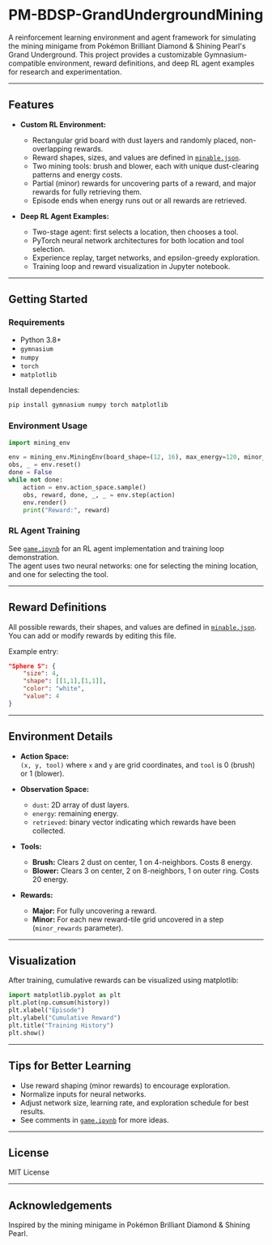 # PM-BDSP-GrandUndergroundMining

A reinforcement learning environment and agent framework for simulating the mining minigame from Pokémon Brilliant Diamond & Shining Pearl's Grand Underground. This project provides a customizable Gymnasium-compatible environment, reward definitions, and deep RL agent examples for research and experimentation.

---

## Features

- **Custom RL Environment:**  
  - Rectangular grid board with dust layers and randomly placed, non-overlapping rewards.
  - Reward shapes, sizes, and values are defined in [`minable.json`](minable.json).
  - Two mining tools: brush and blower, each with unique dust-clearing patterns and energy costs.
  - Partial (minor) rewards for uncovering parts of a reward, and major rewards for fully retrieving them.
  - Episode ends when energy runs out or all rewards are retrieved.

- **Deep RL Agent Examples:**  
  - Two-stage agent: first selects a location, then chooses a tool.
  - PyTorch neural network architectures for both location and tool selection.
  - Experience replay, target networks, and epsilon-greedy exploration.
  - Training loop and reward visualization in Jupyter notebook.

---

## Getting Started

### Requirements

- Python 3.8+
- `gymnasium`
- `numpy`
- `torch`
- `matplotlib`

Install dependencies:
```bash
pip install gymnasium numpy torch matplotlib
```

### Environment Usage

```python
import mining_env

env = mining_env.MiningEnv(board_shape=(12, 16), max_energy=120, minor_rewards=0.01)
obs, _ = env.reset()
done = False
while not done:
    action = env.action_space.sample()
    obs, reward, done, _, _ = env.step(action)
    env.render()
    print("Reward:", reward)
```

### RL Agent Training

See [`game.ipynb`](game.ipynb) for an RL agent implementation and training loop demonstration.  
The agent uses two neural networks: one for selecting the mining location, and one for selecting the tool.

---

## Reward Definitions

All possible rewards, their shapes, and values are defined in [`minable.json`](minable.json).  
You can add or modify rewards by editing this file.

Example entry:
```json
"Sphere S": {
    "size": 4,
    "shape": [[1,1],[1,1]],
    "color": "white",
    "value": 4
}
```

---

## Environment Details

- **Action Space:**  
  `(x, y, tool)` where `x` and `y` are grid coordinates, and `tool` is 0 (brush) or 1 (blower).
- **Observation Space:**  
  - `dust`: 2D array of dust layers.
  - `energy`: remaining energy.
  - `retrieved`: binary vector indicating which rewards have been collected.

- **Tools:**
  - **Brush:** Clears 2 dust on center, 1 on 4-neighbors. Costs 8 energy.
  - **Blower:** Clears 3 on center, 2 on 8-neighbors, 1 on outer ring. Costs 20 energy.

- **Rewards:**
  - **Major:** For fully uncovering a reward.
  - **Minor:** For each new reward-tile grid uncovered in a step (`minor_rewards` parameter).

---

## Visualization

After training, cumulative rewards can be visualized using matplotlib:

```python
import matplotlib.pyplot as plt
plt.plot(np.cumsum(history))
plt.xlabel("Episode")
plt.ylabel("Cumulative Reward")
plt.title("Training History")
plt.show()
```

---

## Tips for Better Learning

- Use reward shaping (minor rewards) to encourage exploration.
- Normalize inputs for neural networks.
- Adjust network size, learning rate, and exploration schedule for best results.
- See comments in [`game.ipynb`](game.ipynb) for more ideas.

---

## License

MIT License

---

## Acknowledgements

Inspired by the mining minigame in Pokémon Brilliant Diamond & Shining Pearl.
